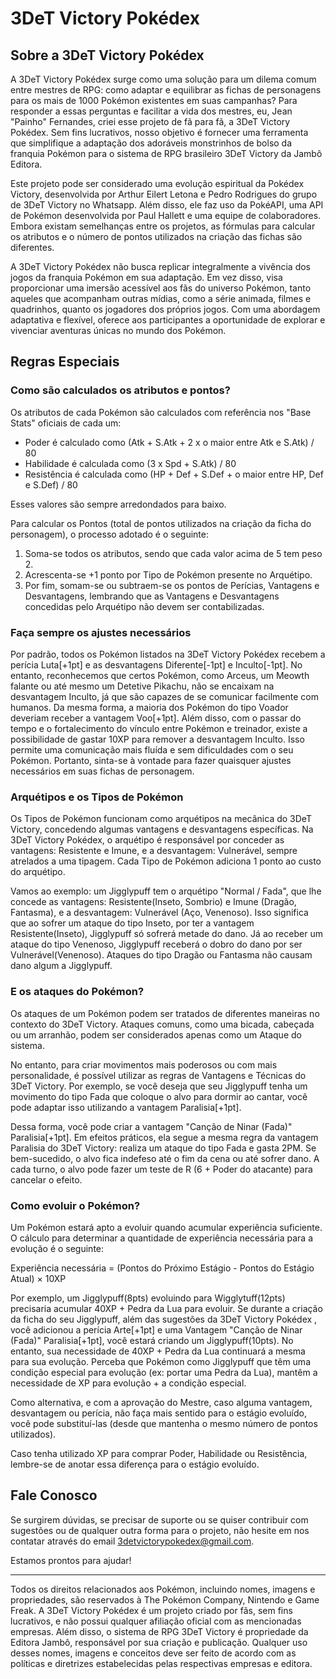 # 3DeT Victory Pokédex

## Sobre a 3DeT Victory Pokédex

A 3DeT Victory Pokédex surge como uma solução para um dilema comum entre mestres de RPG: como adaptar e equilibrar as fichas de personagens para os mais de 1000 Pokémon existentes em suas campanhas? Para responder a essas perguntas e facilitar a vida dos mestres, eu, Jean "Painho" Fernandes, criei esse projeto de fã para fã, a 3DeT Victory Pokédex. Sem fins lucrativos, nosso objetivo é fornecer uma ferramenta que simplifique a adaptação dos adoráveis monstrinhos de bolso da franquia Pokémon para o sistema de RPG brasileiro 3DeT Victory da Jambô Editora.

Este projeto pode ser considerado uma evolução espiritual da Pokédex Victory, desenvolvida por Arthur Eilert Letona e Pedro Rodrigues do grupo de 3DeT Victory no Whatsapp. Além disso, ele faz uso da PokéAPI, uma API de Pokémon desenvolvida por Paul Hallett e uma equipe de colaboradores. Embora existam semelhanças entre os projetos, as fórmulas para calcular os atributos e o número de pontos utilizados na criação das fichas são diferentes.

A 3DeT Victory Pokédex não busca replicar integralmente a vivência dos jogos da franquia Pokémon em sua adaptação. Em vez disso, visa proporcionar uma imersão acessível aos fãs do universo Pokémon, tanto aqueles que acompanham outras mídias, como a série animada, filmes e quadrinhos, quanto os jogadores dos próprios jogos. Com uma abordagem adaptativa e flexível, oferece aos participantes a oportunidade de explorar e vivenciar aventuras únicas no mundo dos Pokémon.

## Regras Especiais

### Como são calculados os atributos e pontos?

Os atributos de cada Pokémon são calculados com referência nos "Base Stats" oficiais de cada um:

- Poder é calculado como (Atk + S.Atk + 2 x o maior entre Atk e S.Atk) / 80
- Habilidade é calculada como (3 x Spd + S.Atk) / 80
- Resistência é calculada como (HP + Def + S.Def + o maior entre HP, Def e S.Def) / 80

Esses valores são sempre arredondados para baixo.

Para calcular os Pontos (total de pontos utilizados na criação da ficha do personagem), o processo adotado é o seguinte:

1. Soma-se todos os atributos, sendo que cada valor acima de 5 tem peso 2.
2. Acrescenta-se +1 ponto por Tipo de Pokémon presente no Arquétipo.
3. Por fim, somam-se ou subtraem-se os pontos de Perícias, Vantagens e Desvantagens, lembrando que as Vantagens e Desvantagens concedidas pelo Arquétipo não devem ser contabilizadas.

### Faça sempre os ajustes necessários

Por padrão, todos os Pokémon listados na 3DeT Victory Pokédex recebem a perícia Luta[+1pt] e as desvantagens Diferente[-1pt] e Inculto[-1pt]. No entanto, reconhecemos que certos Pokémon, como Arceus, um Meowth falante ou até mesmo um Detetive Pikachu, não se encaixam na desvantagem Inculto, já que são capazes de se comunicar facilmente com humanos. Da mesma forma, a maioria dos Pokémon do tipo Voador deveriam receber a vantagem Voo[+1pt]. Além disso, com o passar do tempo e o fortalecimento do vínculo entre Pokémon e treinador, existe a possibilidade de gastar 10XP para remover a desvantagem Inculto. Isso permite uma comunicação mais fluída e sem dificuldades com o seu Pokémon. Portanto, sinta-se à vontade para fazer quaisquer ajustes necessários em suas fichas de personagem.

### Arquétipos e os Tipos de Pokémon

Os Tipos de Pokémon funcionam como arquétipos na mecânica do 3DeT Victory, concedendo algumas vantagens e desvantagens específicas. Na 3DeT Victory Pokédex, o arquétipo é responsável por conceder as vantagens: Resistente e Imune, e a desvantagem: Vulnerável, sempre atrelados a uma tipagem. Cada Tipo de Pokémon adiciona 1 ponto ao custo do arquétipo.

Vamos ao exemplo: um Jigglypuff tem o arquétipo "Normal / Fada", que lhe concede as vantagens: Resistente(Inseto, Sombrio) e Imune (Dragão, Fantasma), e a desvantagem: Vulnerável (Aço, Venenoso). Isso significa que ao sofrer um ataque do tipo Inseto, por ter a vantagem Resistente(Inseto), Jigglypuff só sofrerá metade do dano. Já ao receber um ataque do tipo Venenoso, Jigglypuff receberá o dobro do dano por ser Vulnerável(Venenoso). Ataques do tipo Dragão ou Fantasma não causam dano algum a Jigglypuff.

### E os ataques do Pokémon?

Os ataques de um Pokémon podem ser tratados de diferentes maneiras no contexto do 3DeT Victory. Ataques comuns, como uma bicada, cabeçada ou um arranhão, podem ser considerados apenas como um Ataque do sistema.

No entanto, para criar movimentos mais poderosos ou com mais personalidade, é possível utilizar as regras de Vantagens e Técnicas do 3DeT Victory. Por exemplo, se você deseja que seu Jigglypuff tenha um movimento do tipo Fada que coloque o alvo para dormir ao cantar, você pode adaptar isso utilizando a vantagem Paralisia[+1pt].

Dessa forma, você pode criar a vantagem "Canção de Ninar (Fada)" Paralisia[+1pt]. Em efeitos práticos, ela segue a mesma regra da vantagem Paralisia do 3DeT Victory: realiza um ataque do tipo Fada e gasta 2PM. Se bem-sucedido, o alvo fica indefeso até o fim da cena ou até sofrer dano. A cada turno, o alvo pode fazer um teste de R (6 + Poder do atacante) para cancelar o efeito.

### Como evoluir o Pokémon?

Um Pokémon estará apto a evoluir quando acumular experiência suficiente. O cálculo para determinar a quantidade de experiência necessária para a evolução é o seguinte:

Experiência necessária = (Pontos do Próximo Estágio - Pontos do Estágio Atual) × 10XP

Por exemplo, um Jigglypuff(8pts) evoluindo para Wigglytuff(12pts) precisaria acumular 40XP + Pedra da Lua para evoluir. Se durante a criação da ficha do seu Jigglypuff, além das sugestões da 3DeT Victory Pokédex , você adicionou a perícia Arte[+1pt] e uma Vantagem "Canção de Ninar (Fada)" Paralisia[+1pt], você estará criando um Jigglypuff(10pts). No entanto, sua necessidade de 40XP + Pedra da Lua continuará a mesma para sua evolução. Perceba que Pokémon como Jigglypuff que têm uma condição especial para evolução (ex: portar uma Pedra da Lua), mantêm a necessidade de XP para evolução + a condição especial.

Como alternativa, e com a aprovação do Mestre, caso alguma vantagem, desvantagem ou perícia, não faça mais sentido para o estágio evoluído, você pode substituí-las (desde que mantenha o mesmo número de pontos utilizados).

Caso tenha utilizado XP para comprar Poder, Habilidade ou Resistência, lembre-se de anotar essa diferença para o estágio evoluído.

## Fale Conosco

Se surgirem dúvidas, se precisar de suporte ou se quiser contribuir com sugestões ou de qualquer outra forma para o projeto, não hesite em nos contatar através do email [3detvictorypokedex@gmail.com](mailto:3detvictorypokedex@gmail.com).

Estamos prontos para ajudar!

---

Todos os direitos relacionados aos Pokémon, incluindo nomes, imagens e propriedades, são reservados à The Pokémon Company, Nintendo e Game Freak. A 3DeT Victory Pokédex é um projeto criado por fãs, sem fins lucrativos, e não possui qualquer afiliação oficial com as mencionadas empresas. Além disso, o sistema de RPG 3DeT Victory é propriedade da Editora Jambô, responsável por sua criação e publicação. Qualquer uso desses nomes, imagens e conceitos deve ser feito de acordo com as políticas e diretrizes estabelecidas pelas respectivas empresas e editora.
